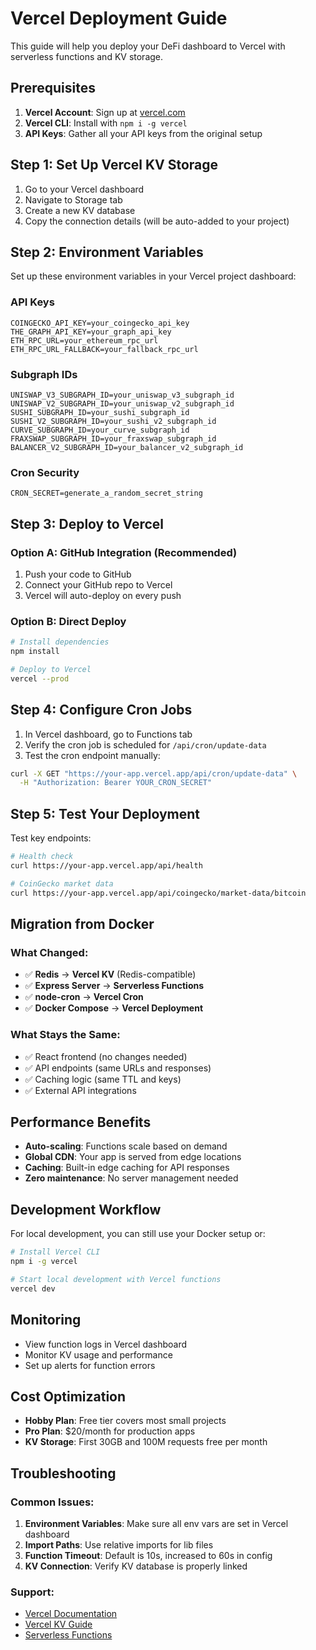# Vercel Deployment Guide

This guide will help you deploy your DeFi dashboard to Vercel with serverless functions and KV storage.

## Prerequisites

1. **Vercel Account**: Sign up at [vercel.com](https://vercel.com)
2. **Vercel CLI**: Install with `npm i -g vercel`
3. **API Keys**: Gather all your API keys from the original setup

## Step 1: Set Up Vercel KV Storage

1. Go to your Vercel dashboard
2. Navigate to Storage tab
3. Create a new KV database
4. Copy the connection details (will be auto-added to your project)

## Step 2: Environment Variables

Set up these environment variables in your Vercel project dashboard:

### API Keys
```
COINGECKO_API_KEY=your_coingecko_api_key
THE_GRAPH_API_KEY=your_graph_api_key
ETH_RPC_URL=your_ethereum_rpc_url
ETH_RPC_URL_FALLBACK=your_fallback_rpc_url
```

### Subgraph IDs
```
UNISWAP_V3_SUBGRAPH_ID=your_uniswap_v3_subgraph_id
UNISWAP_V2_SUBGRAPH_ID=your_uniswap_v2_subgraph_id
SUSHI_SUBGRAPH_ID=your_sushi_subgraph_id
SUSHI_V2_SUBGRAPH_ID=your_sushi_v2_subgraph_id
CURVE_SUBGRAPH_ID=your_curve_subgraph_id
FRAXSWAP_SUBGRAPH_ID=your_fraxswap_subgraph_id
BALANCER_V2_SUBGRAPH_ID=your_balancer_v2_subgraph_id
```

### Cron Security
```
CRON_SECRET=generate_a_random_secret_string
```

## Step 3: Deploy to Vercel

### Option A: GitHub Integration (Recommended)
1. Push your code to GitHub
2. Connect your GitHub repo to Vercel
3. Vercel will auto-deploy on every push

### Option B: Direct Deploy
```bash
# Install dependencies
npm install

# Deploy to Vercel
vercel --prod
```

## Step 4: Configure Cron Jobs

1. In Vercel dashboard, go to Functions tab
2. Verify the cron job is scheduled for `/api/cron/update-data`
3. Test the cron endpoint manually:
```bash
curl -X GET "https://your-app.vercel.app/api/cron/update-data" \
  -H "Authorization: Bearer YOUR_CRON_SECRET"
```

## Step 5: Test Your Deployment

Test key endpoints:
```bash
# Health check
curl https://your-app.vercel.app/api/health

# CoinGecko market data
curl https://your-app.vercel.app/api/coingecko/market-data/bitcoin
```

## Migration from Docker

### What Changed:
- ✅ **Redis** → **Vercel KV** (Redis-compatible)
- ✅ **Express Server** → **Serverless Functions**
- ✅ **node-cron** → **Vercel Cron**
- ✅ **Docker Compose** → **Vercel Deployment**

### What Stays the Same:
- ✅ React frontend (no changes needed)
- ✅ API endpoints (same URLs and responses)
- ✅ Caching logic (same TTL and keys)
- ✅ External API integrations

## Performance Benefits

- **Auto-scaling**: Functions scale based on demand
- **Global CDN**: Your app is served from edge locations
- **Caching**: Built-in edge caching for API responses
- **Zero maintenance**: No server management needed

## Development Workflow

For local development, you can still use your Docker setup or:

```bash
# Install Vercel CLI
npm i -g vercel

# Start local development with Vercel functions
vercel dev
```

## Monitoring

- View function logs in Vercel dashboard
- Monitor KV usage and performance
- Set up alerts for function errors

## Cost Optimization

- **Hobby Plan**: Free tier covers most small projects
- **Pro Plan**: $20/month for production apps
- **KV Storage**: First 30GB and 100M requests free per month

## Troubleshooting

### Common Issues:

1. **Environment Variables**: Make sure all env vars are set in Vercel dashboard
2. **Import Paths**: Use relative imports for lib files
3. **Function Timeout**: Default is 10s, increased to 60s in config
4. **KV Connection**: Verify KV database is properly linked

### Support:
- [Vercel Documentation](https://vercel.com/docs)
- [Vercel KV Guide](https://vercel.com/docs/storage/vercel-kv)
- [Serverless Functions](https://vercel.com/docs/functions/serverless-functions) 